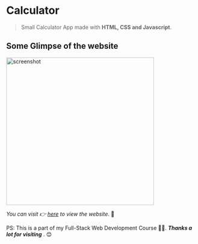 # Calculator

> Small Calculator App made with **HTML, CSS and Javascript**.
> 
## Some Glimpse of the website
<img width="392" alt="screenshot" src="https://user-images.githubusercontent.com/60315832/132381808-8a9dfc7f-72e7-43a2-b1d7-bc44ad9e1aac.png">


_You can visit  👉  [here](https://indrakant-dana.github.io/Calculator/)  to view the website._  💛

PS: This is a part of my Full-Stack Web Development Course 🧑‍🎓.
_**Thanks a lot for visiting**_ . 😊
